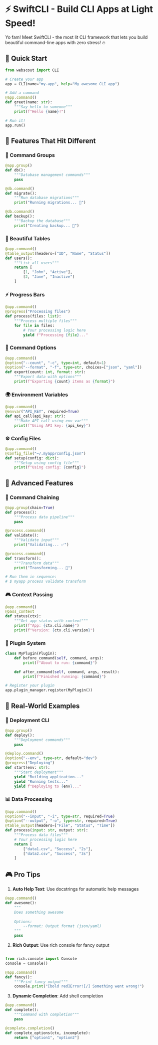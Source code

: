 # ⚡ SwiftCLI - Build CLI Apps at Light Speed! 

Yo fam! Meet SwiftCLI - the most lit CLI framework that lets you build beautiful command-line apps with zero stress! 🔥 

## 🚀 Quick Start

```python
from webscout import CLI

# Create your app
app = CLI(name="my-app", help="My awesome CLI app")

# Add a command
@app.command()
def greet(name: str):
    """Say hello to someone"""
    print(f"Hello {name}!")

# Run it!
app.run()
```

## 💫 Features That Hit Different

### 🎯 Command Groups

```python
@app.group()
def db():
    """Database management commands"""
    pass

@db.command()
def migrate():
    """Run database migrations"""
    print("Running migrations... 🚀")

@db.command()
def backup():
    """Backup the database"""
    print("Creating backup... 💾")
```

### 🎨 Beautiful Tables

```python
@app.command()
@table_output(headers=["ID", "Name", "Status"])
def users():
    """List all users"""
    return [
        [1, "John", "Active"],
        [2, "Jane", "Inactive"]
    ]
```

### ⚡ Progress Bars

```python
@app.command()
@progress("Processing files")
def process(files: list):
    """Process multiple files"""
    for file in files:
        # Your processing logic here
        yield f"Processing {file}..."
```

### 🔧 Command Options

```python
@app.command()
@option("--count", "-c", type=int, default=1)
@option("--format", "-f", type=str, choices=["json", "yaml"])
def export(count: int, format: str):
    """Export data with options"""
    print(f"Exporting {count} items as {format}")
```

### 🌍 Environment Variables

```python
@app.command()
@envvar("API_KEY", required=True)
def api_call(api_key: str):
    """Make API call using env var"""
    print(f"Using API key: {api_key}")
```

### ⚙️ Config Files

```python
@app.command()
@config_file("~/.myapp/config.json")
def setup(config: dict):
    """Setup using config file"""
    print(f"Using config: {config}")
```

## 🌟 Advanced Features

### 🔗 Command Chaining

```python
@app.group(chain=True)
def process():
    """Process data pipeline"""
    pass

@process.command()
def validate():
    """Validate input"""
    print("Validating... ✅")

@process.command()
def transform():
    """Transform data"""
    print("Transforming... 🔄")

# Run them in sequence:
# $ myapp process validate transform
```

### 🎮 Context Passing

```python
@app.command()
@pass_context
def status(ctx):
    """Get app status with context"""
    print(f"App: {ctx.cli.name}")
    print(f"Version: {ctx.cli.version}")
```

### 🔌 Plugin System

```python
class MyPlugin(Plugin):
    def before_command(self, command, args):
        print(f"About to run: {command}")

    def after_command(self, command, args, result):
        print(f"Finished running: {command}")

# Register your plugin
app.plugin_manager.register(MyPlugin())
```

## 🎯 Real-World Examples

### 🚀 Deployment CLI

```python
@app.group()
def deploy():
    """Deployment commands"""
    pass

@deploy.command()
@option("--env", type=str, default="dev")
@progress("Deploying")
def start(env: str):
    """Start deployment"""
    yield "Building application..."
    yield "Running tests..."
    yield f"Deploying to {env}..."
```

### 📊 Data Processing

```python
@app.command()
@option("--input", "-i", type=str, required=True)
@option("--output", "-o", type=str, required=True)
@table_output(headers=["File", "Status", "Time"])
def process(input: str, output: str):
    """Process data files"""
    # Your processing logic here
    return [
        ["data1.csv", "Success", "2s"],
        ["data2.csv", "Success", "3s"]
    ]
```

## 🎮 Pro Tips

1. **Auto Help Text**: Use docstrings for automatic help messages

```python
@app.command()
def awesome():
    """
    Does something awesome
    
    Options:
        --format: Output format (json/yaml)
    """
    pass
```

2. **Rich Output**: Use rich console for fancy output

```python

from rich.console import Console
console = Console()

@app.command()
def fancy():
    """Print fancy output"""
    console.print("[bold red]Error![/] Something went wrong!")
```

3. **Dynamic Completion**: Add shell completion

```python
@app.command()
def complete():
    """Command with completion"""
    pass

@complete.completion()
def complete_options(ctx, incomplete):
    return ["option1", "option2"]
```
